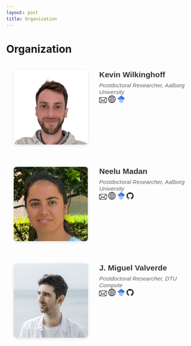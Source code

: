 ```yaml
---
layout: post
title: Organization
---
```


<style>
        .profile-container {
            display: flex;
            align-items: flex-start;
            gap: 30px;
            max-width: 800px;
            margin: 20px auto;
            padding: 20px;
            font-family: Arial, sans-serif;
        }

        .profile-image {
            width: 200px;
            height: 200px;
            object-fit: cover;
            border-radius: 8px;
            box-shadow: 0 2px 8px rgba(0,0,0,0.1);
        }

        .profile-info {
            flex: 1;
        }

        .profile-name {
            font-weight: bold;
            font-size: 1.5em;
            margin: 0 0 8px 0;
            color: #333;
        }

        .profile-links {
            font-style: italic;
            font-size: 1.1em;
            margin: 0 0 15px 0;
        }

        .profile-links img {
            width:20px;
        }

        .profile-affiliation {
            font-style: italic;
            color: #666;
            margin: 0;
            font-size: 1.1em;
        }

        .profile-bio {
            line-height: 1.6;
            color: #444;
            margin: 0;
        }

        /* Responsive design for mobile */
        @media (max-width: 600px) {
            .profile-container {
                flex-direction: column;
                text-align: center;
            }

            .profile-image {
                width: 150px;
                height: 150px;
            }
        }
</style>

<h1>Organization</h1>

<div class="profile-container">
    <img src="assets/img/photos/kevin.png" alt="Miguel Profile picture" class="profile-image">
    <div class="profile-info">
        <h2 class="profile-name">Kevin Wilkinghoff</h2>
        <p class="profile-affiliation">Postdoctoral Researcher, Aalborg University</p>
        <p class="profile-links">
            <a href="mailto:kevin.wilkinghoff@ieee.org"><img src="assets/img/email.png"></a>
            <a href="https://wilkinghoff.com"><img src="assets/img/globe.png"></a>
            <a href="https://scholar.google.de/citations?user=UKE_q8wAAAAJ&hl=en"><img src="assets/img/googlescholar.png"></a>
        </p>
    </div>
</div>

<div class="profile-container">
    <img src="assets/img/photos/neelu.png" alt="Miguel Profile picture" class="profile-image">
    <div class="profile-info">
        <h2 class="profile-name">Neelu Madan</h2>
        <p class="profile-affiliation">Postdoctoral Researcher, Aalborg University</p>
        <p class="profile-links">
            <a href=""><img src="assets/img/email.png"></a>
            <a href=""><img src="assets/img/globe.png"></a>
            <a href=""><img src="assets/img/googlescholar.png"></a>
            <a href=""><img src="assets/img/github.png"></a>
        </p>
    </div>
</div>

<div class="profile-container">
    <img src="assets/img/photos/miguel.jpg" alt="Miguel Profile picture" class="profile-image">
    <div class="profile-info">
        <h2 class="profile-name">J. Miguel Valverde</h2>
        <p class="profile-affiliation">Postdoctoral Researcher, DTU Compute</p>
        <p class="profile-links">
            <a href="mailto:jmvma@dtu.dk"><img src="assets/img/email.png"></a>
            <a href="https://jmlipman.github.io/"><img src="assets/img/globe.png"></a>
            <a href="https://scholar.google.com/citations?user=OPH9yeIAAAAJ&hl=en"><img src="assets/img/googlescholar.png"></a>
            <a href="https://github.com/jmlipman/"><img src="assets/img/github.png"></a>
        </p>
    </div>
</div>
